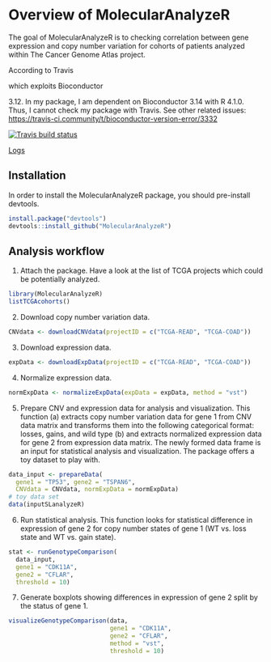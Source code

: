 
# Overview of MolecularAnalyzeR

The goal of MolecularAnalyzeR is to checking correlation between gene
expression and copy number variation for cohorts of patients analyzed
within The Cancer Genome Atlas project.

According to Travis <!-- $ Rscript -e 'sessionInfo()' -->
<!-- R version 4.0.2 (2020-06-22) -->
<!-- Platform: x86_64-pc-linux-gnu (64-bit) -->
<!-- Running under: Ubuntu 16.04.6 LTS --> which exploits Bioconductor
3.12. In my package, I am dependent on Bioconductor 3.14 with R 4.1.0.
Thus, I cannot check my package with Travis. See other related issues:
<https://travis-ci.community/t/bioconductor-version-error/3332>

<!-- badges: start -->

[![Travis build
status](https://travis-ci.com/kkolmus/MolecularAnalyzeR.svg?branch=main)](https://travis-ci.com/kkolmus/MolecularAnalyzeR)
<!-- badges: end -->
[Logs](https://travis-ci.com/github/kkolmus/MolecularAnalyzeR/builds/231742122)

## Installation

In order to install the MolecularAnalyzeR package, you should
pre-install devtools.

``` r
install.package("devtools")
devtools::install_github("MolecularAnalyzeR")
```

## Analysis workflow

1.  Attach the package. Have a look at the list of TCGA projects which
    could be potentially analyzed.

``` r
library(MolecularAnalyzeR)
listTCGAcohorts()
```

2.  Download copy number variation data.

``` r
CNVdata <- downloadCNVdata(projectID = c("TCGA-READ", "TCGA-COAD"))
```

3.  Download expression data.

``` r
expData <- downloadExpData(projectID = c("TCGA-READ", "TCGA-COAD"))
```

4.  Normalize expression data.

``` r
normExpData <- normalizeExpData(expData = expData, method = "vst")
```

5.  Prepare CNV and expression data for analysis and visualization. This
    function (a) extracts copy number variation data for gene 1 from CNV
    data matrix and transforms them into the following categorical
    format: losses, gains, and wild type (b) and extracts normalized
    expression data for gene 2 from expression data matrix. The newly
    formed data frame is an input for statistical analysis and
    visualization. The package offers a toy dataset to play with.

``` r
data_input <- prepareData(
  gene1 = "TP53", gene2 = "TSPAN6", 
  CNVdata = CNVdata, normExpData = normExpData)
# toy data set
data(inputSLanalyzeR)
```

6.  Run statistical analysis. This function looks for statistical
    difference in expression of gene 2 for copy number states of gene 1
    (WT vs. loss state and WT vs. gain state).

``` r
stat <- runGenotypeComparison(
  data_input,
  gene1 = "CDK11A",
  gene2 = "CFLAR",
  threshold = 10)
```

7.  Generate boxplots showing differences in expression of gene 2 split
    by the status of gene 1.

``` r
visualizeGenotypeComparison(data,
                            gene1 = "CDK11A",
                            gene2 = "CFLAR",
                            method = "vst",
                            threshold = 10)
```
